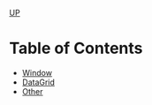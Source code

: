 [UP](./index.md)

# Table of Contents

- [Window](./Window.md)
- [DataGrid](./DataGrid.md)
- [Other](./Other.md)